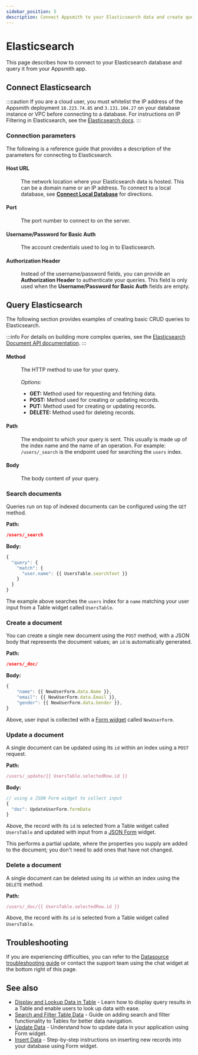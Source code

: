 ```yaml
---
sidebar_position: 5
description: Connect Appsmith to your Elasticsearch data and create queries.
---
```


# Elasticsearch

This page describes how to connect to your Elasticsearch database and query it from your Appsmith app.

## Connect Elasticsearch

:::caution 
If you are a cloud user, you must whitelist the IP address of the Appsmith deployment `18.223.74.85` and `3.131.104.27` on your database instance or VPC before connecting to a database. For instructions on IP Filtering in Elasticsearch, see the [Elasticsearch docs](https://www.elastic.co/guide/en/elasticsearch/reference/current/ip-filtering.html).
:::

### Connection parameters

The following is a reference guide that provides a description of the parameters for connecting to Elasticsearch.

<ZoomImage src="/img/elasticsearch-datasource-config.png" alt="Connect to Elasticsearch" caption="Connect to Elasticsearch" />

#### Host URL

<dd>The network location where your Elasticsearch data is hosted. This can be a domain name or an IP address. To connect to a local database, see <a href="/connect-data/how-to-guides/how-to-work-with-local-apis-on-appsmith"><b>Connect Local Database</b></a> for directions. </dd>

#### Port

<dd>The port number to connect to on the server. </dd>

#### Username/Password for Basic Auth

<dd>The account credentials used to log in to Elasticsearch.</dd>

#### Authorization Header

<dd>Instead of the username/password fields, you can provide an <b>Authorization Header</b> to authenticate your queries. This field is only used when the <b>Username/Password for Basic Auth</b> fields are empty.</dd>

## Query Elasticsearch

The following section provides examples of creating basic CRUD queries to Elasticsearch.

:::info
For details on building more complex queries, see the [Elasticsearch Document API documentation](https://www.elastic.co/guide/en/elasticsearch/reference/current/docs.html).
:::

#### Method

<dd>The HTTP method to use for your query.</dd><br />
<dd>
    <i>Options:</i>
  <ul>
    <li><b>GET:</b> Method used for requesting and fetching data.</li>
    <li><b>POST:</b> Method used for creating or updating records.</li>
    <li><b>PUT:</b> Method used for creating or updating records.</li>
    <li><b>DELETE:</b> Method used for deleting records.</li>
  </ul>
</dd>  

#### Path

<dd>The endpoint to which your query is sent. This usually is made up of the index name and the name of an operation. For example: <code>/users/_search</code> is the endpoint used for searching the <code>users</code> index.</dd>

#### Body

<dd>The body content of your query.</dd>

### Search documents

Queries run on top of indexed documents can be configured using the `GET` method. 

**Path:**
```json
/users/_search
```

**Body:**
```javascript
{
  "query": {
    "match": {
      "user.name": {{ UsersTable.searchText }}
    }
  }
}
```

The example above searches the `users` index for a `name` matching your user input from a Table widget called `UsersTable`.

### Create a document

You can create a single new document using the `POST` method, with a JSON body that represents the document values; an `id` is automatically generated.

**Path:**
```json
/users/_doc/
```

**Body:**
```javascript
{
    "name": {{ NewUserForm.data.Name }},
    "email": {{ NewUserForm.data.Email }},
    "gender": {{ NewUserForm.data.Gender }},
}
```

Above, user input is collected with a [Form widget](/reference/widgets/form) called `NewUserForm`.

### Update a document

A single document can be updated using its `id` within an index using a `POST` request. 

**Path:**
```javascript
/users/_update/{{ UsersTable.selectedRow.id }}
```

**Body:**
```javascript
// using a JSON Form widget to collect input
{
  "doc": UpdateUserForm.formData
}
```

Above, the record with its `id` is selected from a Table widget called `UsersTable` and updated with input from a [JSON Form](/reference/widgets/json-form) widget.

This performs a partial update, where the properties you supply are added to the document; you don't need to add ones that have not changed.

### Delete a document

A single document can be deleted using its `id` within an index using the `DELETE` method.

**Path:**
```javascript
/users/_doc/{{ UsersTable.selectedRow.id }}
```

Above, the record with its `id` is selected from a Table widget called `UsersTable`.

## Troubleshooting

If you are experiencing difficulties, you can refer to the [Datasource troubleshooting guide](/help-and-support/troubleshooting-guide/action-errors/datasource-errors) or contact the support team using the chat widget at the bottom right of this page.

## See also

- [Display and Lookup Data in Table](/build-apps/how-to-guides/display-search-and-filter-table-data) - Learn how to display query results in a Table and enable users to look up data with ease.
- [Search and Filter Table Data](/build-apps/how-to-guides/search-and-filter-table-data) - Guide on adding search and filter functionality to Tables for better data navigation.
- [Update Data](/build-apps/how-to-guides/submit-form-data) - Understand how to update data in your application using Form widget.
- [Insert Data](/build-apps/how-to-guides/insert-data) - Step-by-step instructions on inserting new records into your database using Form widget.
